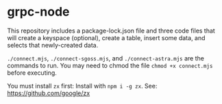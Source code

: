 # grpc-node

This repository includes a package-lock.json file and 
three code files that will create a keyspace (optional), create a table,
insert some data, and selects that newly-created data.

`./connect.mjs`, `./connect-sgoss.mjs`, and `./connect-astra.mjs`
are the commands to run. You may need to chmod the file `chmod +x connect.mjs` 
before executing.

You must install `zx` first: Install with `npm i -g zx`.
See: https://github.com/google/zx
